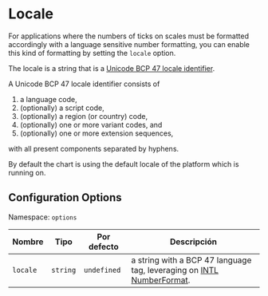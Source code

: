 # Locale

For applications where the numbers of ticks on scales must be formatted accordingly with a language sensitive number formatting, you can enable this kind of formatting by setting the `locale` option.

The locale is a string that is a [Unicode BCP 47 locale identifier](https://www.unicode.org/reports/tr35/tr35.html#BCP_47_Conformance).

A Unicode BCP 47 locale identifier consists of

  1. a language code,
  2. (optionally) a script code,
  3. (optionally) a region (or country) code,
  4. (optionally) one or more variant codes, and
  5. (optionally) one or more extension sequences,

with all present components separated by hyphens.

By default the chart is using the default locale of the platform which is running on.

## Configuration Options

Namespace: `options`

| Nombre | Tipo | Por defecto | Descripción
| ---- | ---- | ------- | -----------
| `locale` | `string` | `undefined` | a string with a BCP 47 language tag, leveraging on [INTL NumberFormat](https://developer.mozilla.org/en-US/docs/Web/JavaScript/Reference/Global_Objects/Intl/NumberFormat/NumberFormat).
